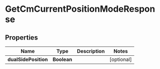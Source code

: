 

# GetCmCurrentPositionModeResponse


## Properties

| Name | Type | Description | Notes |
|------------ | ------------- | ------------- | -------------|
|**dualSidePosition** | **Boolean** |  |  [optional] |



